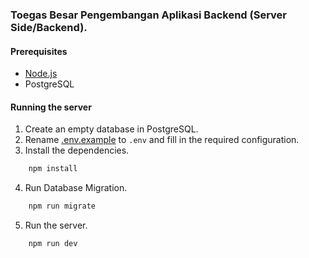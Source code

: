 ### Toegas Besar Pengembangan Aplikasi Backend (Server Side/Backend).

#### Prerequisites
- [Node.js](https://github.com/nodejs/node)
- PostgreSQL

#### Running the server
1. Create an empty database in PostgreSQL.
2. Rename [.env.example](./.env.example) to `.env` and fill in the required configuration.
3. Install the dependencies.
```bash
    npm install
```
4. Run Database Migration.
```bash
    npm run migrate
```
5. Run the server.
```bash
    npm run dev
```
